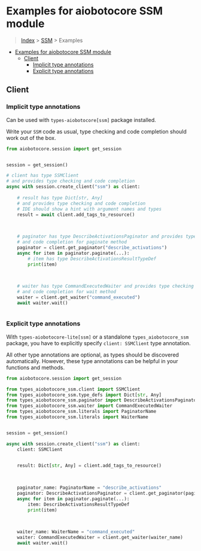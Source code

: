 <a id="examples-for-aiobotocore-ssm-module"></a>

# Examples for aiobotocore SSM module

> [Index](../README.md) > [SSM](./README.md) > Examples

- [Examples for aiobotocore SSM module](#examples-for-aiobotocore-ssm-module)
  - [Client](#client)
    - [Implicit type annotations](#implicit-type-annotations)
    - [Explicit type annotations](#explicit-type-annotations)

<a id="client"></a>

## Client

<a id="implicit-type-annotations"></a>

### Implicit type annotations

Can be used with `types-aiobotocore[ssm]` package installed.

Write your `SSM` code as usual, type checking and code completion should work
out of the box.

```python
from aiobotocore.session import get_session


session = get_session()

# client has type SSMClient
# and provides type checking and code completion
async with session.create_client("ssm") as client:
    
    # result has type Dict[str, Any]
    # and provides type checking and code completion
    # IDE should show a hint with argument names and types
    result = await client.add_tags_to_resource()
    

    
    # paginator has type DescribeActivationsPaginator and provides type checking
    # and code completion for paginate method
    paginator = client.get_paginator("describe_activations")
    async for item in paginator.paginate(...):
        # item has type DescribeActivationsResultTypeDef
        print(item)
    

    
    # waiter has type CommandExecutedWaiter and provides type checking
    # and code completion for wait method
    waiter = client.get_waiter("command_executed")
    await waiter.wait()
    
```

<a id="explicit-type-annotations"></a>

### Explicit type annotations

With `types-aiobotocore-lite[ssm]` or a standalone `types_aiobotocore_ssm`
package, you have to explicitly specify `client: SSMClient` type annotation.

All other type annotations are optional, as types should be discovered
automatically. However, these type annotations can be helpful in your functions
and methods.

```python
from aiobotocore.session import get_session

from types_aiobotocore_ssm.client import SSMClient
from types_aiobotocore_ssm.type_defs import Dict[str, Any]
from types_aiobotocore_ssm.paginator import DescribeActivationsPaginator
from types_aiobotocore_ssm.waiter import CommandExecutedWaiter
from types_aiobotocore_ssm.literals import PaginatorName
from types_aiobotocore_ssm.literals import WaiterName


session = get_session()

async with session.create_client("ssm") as client:
    client: SSMClient

    
    result: Dict[str, Any] = client.add_tags_to_resource()
    

    
    paginator_name: PaginatorName = "describe_activations"
    paginator: DescribeActivationsPaginator = client.get_paginator(paginator_name)
    async for item in paginator.paginate(...):
        item: DescribeActivationsResultTypeDef
        print(item)
    

    
    waiter_name: WaiterName = "command_executed"
    waiter: CommandExecutedWaiter = client.get_waiter(waiter_name)
    await waiter.wait()
    
```
